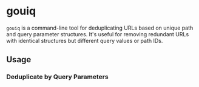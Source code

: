 # gouiq

`gouiq` is a command-line tool for deduplicating URLs based on unique path and query parameter structures. It's useful for removing redundant URLs with identical structures but different query values or path IDs.

## Usage

### Deduplicate by Query Parameters
